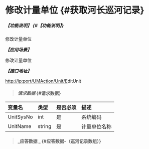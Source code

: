 # 修改计量单位 {#获取河长巡河记录}

##### _【功能说明】_ {#【功能说明】}

修改计量单位

_**【应用场景】**_

修改计量单位

_**【接口地址】**_

[http://ip:port/UMAction/Unit/E](http://ip:port/HMQuery/PatrolRiver/GetPatrolRivers)ditUnit

> #### _请求数据_ {#请求数据}

| 变量名 | 类型 | 是否必须 | 描述 |
| :--- | :--- | :--- | :--- |
| UnitSysNo | int | 是 | 系统编码 |
| UnitName | string | 是 | 计量单位名称 |

> #### _应答数据 _ {#应答数据-（巡河记录数组）}



